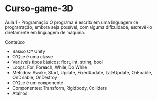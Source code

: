 # Curso-game-3D

Aula 1 - Programação
O programa é escrito em uma linguagem de programação, embora seja possível, com alguma
dificuldade, escrevê-lo diretamente em linguagem de máquina.

Conteúdo
- Básico C# Unity
- O'Que é uma classe
- Variáveis tipos básicos: float, int, string, bool
- Loops: For, Foreach, While, Do While
- Metodos: Awake, Start, Update, FixedUpdate, LateUpdate, OnEnable, OnDisable, OnDestroy
- O'Que é um componente
- Componentes: Transform, Rigidbody, Colliders
- Atalhos
